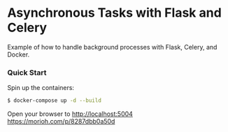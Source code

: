 # Asynchronous Tasks with Flask and Celery

Example of how to handle background processes with Flask, Celery, and Docker.

### Quick Start

Spin up the containers:

```sh
$ docker-compose up -d --build
```

Open your browser to [http://localhost:5004](http://localhost:5004)
https://morioh.com/p/8287dbb0a50d

